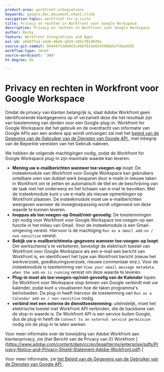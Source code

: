 ```yaml
---
product-area: workfront-integrations
keywords: google,doc,document,sheet,slide
navigation-topic: workfront-for-g-suite
title: Privacy en rechten in Workfront voor Google Workspace
description: Privacy en rechten in Workfront voor Google Workspace
author: Becky
feature: Workfront Integrations and Apps
exl-id: abb8ffa1-1da6-46dd-a929-18b17014839a
source-git-commit: 84444753db0e5c496f013e0245988e62fddad585
workflow-type: tm+mt
source-wordcount: '364'
ht-degree: 0%

---
```


# Privacy en rechten in Workfront voor Google Workspace

Omdat de privacy van klanten belangrijk is, slaat Adobe Workfront geen identificerende klantgegevens op of verzamelt deze die het resultaat zijn van toestemming van derden voor een Google-plug-in. Workfront for Google Workspace dat het gebruik en de overdracht van informatie van Google APIs aan een andere app wordt ontvangen zal met het [ beleid van de Gegevens van de Gebruiker van de Diensten van Google API ](https://developers.google.com/terms/api-services-user-data-policy), met inbegrip van de Beperkte vereisten van het Gebruik naleven.

We hebben de volgende machtigingen nodig, zodat de Workfront for Google Workspace plug-in zijn maximale waarde kan leveren:

* **Mening uw e-mailberichten wanneer toe:voegen-op** loopt: De insteekmodule van Workfront voor Google Workspace kan gebruikers ontelbare uren van dubbel werk besparen door e-mails in nieuwe taken in Workfront om te zetten en automatisch de titel en de beschrijving van de taak met het onderwerp en het lichaam van e-mail te bevolken. Met de insteekmodule kunt u uw e-mails als nieuwe opmerkingen op Workfront plaatsen. De insteekmodule moet uw e-mailberichten weergeven wanneer de invoegtoepassing wordt uitgevoerd om deze waarde te kunnen leveren.
* **looppas als toe:voegen-op Gmail/niet-gevoelig**: De toestemmingen zijn nodig voor Workfront voor Google Workspace toe:voegen-op aan functie in het milieu van Gmail. Voor de insteekmodule is een Gmail-omgeving vereist. Hiervoor is de machtiging `Run as a Gmail add-on / non-sensitive` vereist.
* **Bekijk uw e-mailberichtmeta-gegevens wanneer toe:voegen-op loopt**: Om werkschema&#39;s te verbeteren, bevestigt de elektrisch toestel van Workfront voor Google Workspace als een e-mail een bericht van Workfront is, en identificeert het type van Workfront bericht (nieuw het werkverzoek, goedkeuringsverzoek, nieuwe commentaar enz.). Voor de insteekmodule is toestemming van `View your email message metadata when the add-on is running` vereist om deze waarde te leveren.
* **Plug-in moet als toe:voegen-op/niet-gevoelig van de Kalender** lopen: De Workfront voor Workspace stop-binnen van Google verbindt met uw kalender, zodat kunt u visualiseren hoe de taken programma&#39;s beïnvloeden. De plug-in heeft hiervoor de toestemming van `Run as a Calendar add-on / non-sensitive` nodig.
* **verbind met een externe de diensttoestemming:** uiteindelijk, moet het elektrische toestel met Workfront API verbinden, die de backbone van de stop-in waarde is. De Workfront API is een service buiten Google, dus de plug-in heeft de `Connect to an external service permission` nodig om de plug-in te laten werken.

Voor meer informatie over de toewijding van Adobe Workfront aan klantenprivacy, zie {het Bericht van de Privacy van 0} Workfront ](https://www.adobe.com/content/dam/cc/en/legal/terms/enterprise/pdfs/Privacy-Notice-and-Privacy-Shield-Statement-Adobe-Workfront.pdf).[

Voor meer informatie, zie [ het Beleid van de Gegevens van de Gebruiker van de Diensten van Google API ](https://developers.google.com/terms/api-services-user-data-policy).
